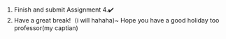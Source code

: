 1. Finish and submit Assignment 4.✔️
2. Have a great break!（i will hahaha)~ Hope you have a good holiday too professor(my captian)